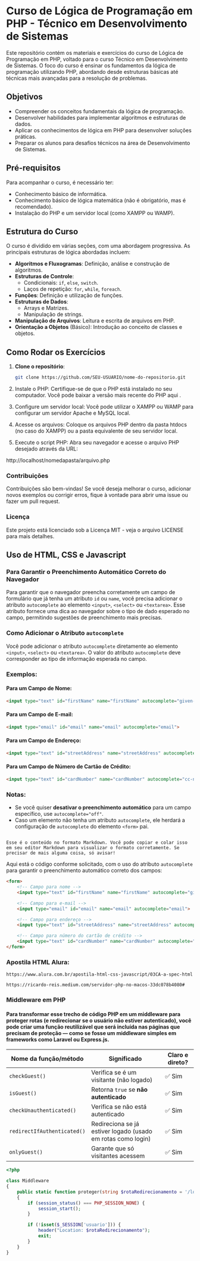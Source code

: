 # Curso de Lógica de Programação em PHP - Técnico em Desenvolvimento de Sistemas

Este repositório contém os materiais e exercícios do curso de Lógica de Programação em PHP, voltado para o curso Técnico em Desenvolvimento de Sistemas. O foco do curso é ensinar os fundamentos da lógica de programação utilizando PHP, abordando desde estruturas básicas até técnicas mais avançadas para a resolução de problemas.

## Objetivos

- Compreender os conceitos fundamentais da lógica de programação.
- Desenvolver habilidades para implementar algoritmos e estruturas de dados.
- Aplicar os conhecimentos de lógica em PHP para desenvolver soluções práticas.
- Preparar os alunos para desafios técnicos na área de Desenvolvimento de Sistemas.

## Pré-requisitos

Para acompanhar o curso, é necessário ter:
- Conhecimento básico de informática.
- Conhecimento básico de lógica matemática (não é obrigatório, mas é recomendado).
- Instalação do PHP e um servidor local (como XAMPP ou WAMP).

## Estrutura do Curso

O curso é dividido em várias seções, com uma abordagem progressiva. As principais estruturas de lógica abordadas incluem:

- **Algoritmos e Fluxogramas**: Definição, análise e construção de algoritmos.
- **Estruturas de Controle**:
  - Condicionais: `if`, `else`, `switch`.
  - Laços de repetição: `for`, `while`, `foreach`.
- **Funções**: Definição e utilização de funções.
- **Estruturas de Dados**:
  - Arrays e Matrizes.
  - Manipulação de strings.
- **Manipulação de Arquivos**: Leitura e escrita de arquivos em PHP.
- **Orientação a Objetos** (Básico): Introdução ao conceito de classes e objetos.

## Como Rodar os Exercícios

1. **Clone o repositório**:
   ```bash
   git clone https://github.com/SEU-USUARIO/nome-do-repositorio.git

2. Instale o PHP:
Certifique-se de que o PHP está instalado no seu computador. Você pode baixar a versão mais recente do PHP aqui
.
3. Configure um servidor local:
Você pode utilizar o XAMPP
 ou WAMP
 para configurar um servidor Apache e MySQL local.

4. Acesse os arquivos:
Coloque os arquivos PHP dentro da pasta htdocs (no caso do XAMPP) ou a pasta equivalente de seu servidor local.

5. Execute o script PHP:
Abra seu navegador e acesse o arquivo PHP desejado através da URL:

http://localhost/nomedapasta/arquivo.php

### Contribuições

Contribuições são bem-vindas! Se você deseja melhorar o curso, adicionar novos exemplos ou corrigir erros, fique à vontade para abrir uma issue ou fazer um pull request.

### Licença

Este projeto está licenciado sob a Licença MIT - veja o arquivo LICENSE
 para mais detalhes.


## Uso de HTML, CSS e Javascript

### Para Garantir o Preenchimento Automático Correto do Navegador

Para garantir que o navegador preencha corretamente um campo de formulário que já tenha um atributo `id` ou `name`, você precisa adicionar o atributo `autocomplete` ao elemento `<input>`, `<select>` ou `<textarea>`. Esse atributo fornece uma dica ao navegador sobre o tipo de dado esperado no campo, permitindo sugestões de preenchimento mais precisas.

### Como Adicionar o Atributo `autocomplete`

Você pode adicionar o atributo `autocomplete` diretamente ao elemento `<input>`, `<select>` ou `<textarea>`. O valor do atributo `autocomplete` deve corresponder ao tipo de informação esperada no campo.

### Exemplos:

#### Para um Campo de Nome:

```html
<input type="text" id="firstName" name="firstName" autocomplete="given-name">
```

#### Para um Campo de E-mail:

```html
<input type="email" id="email" name="email" autocomplete="email">
```

#### Para um Campo de Endereço:

```html
<input type="text" id="streetAddress" name="streetAddress" autocomplete="street-address">
```

#### Para um Campo de Número de Cartão de Crédito:

```html
<input type="text" id="cardNumber" name="cardNumber" autocomplete="cc-number">
```

### Notas:

* Se você quiser **desativar o preenchimento automático** para um campo específico, use `autocomplete="off"`.
* Caso um elemento não tenha um atributo `autocomplete`, ele herdará a configuração de `autocomplete` do elemento `<form>` pai.

```

Esse é o conteúdo no formato Markdown. Você pode copiar e colar isso em seu editor Markdown para visualizar o formato corretamente. Se precisar de mais alguma coisa, só avisar!
```
Aqui está o código conforme solicitado, com o uso do atributo `autocomplete` para garantir o preenchimento automático correto dos campos:

```html
<form>
    <!-- Campo para nome -->
    <input type="text" id="firstName" name="firstName" autocomplete="given-name">

    <!-- Campo para e-mail -->
    <input type="email" id="email" name="email" autocomplete="email">

    <!-- Campo para endereço -->
    <input type="text" id="streetAddress" name="streetAddress" autocomplete="street-address">

    <!-- Campo para número do cartão de crédito -->
    <input type="text" id="cardNumber" name="cardNumber" autocomplete="cc-number">
</form>
```

### Apostila HTML Alura:

`https://www.alura.com.br/apostila-html-css-javascript/03CA-a-spec-html`

`https://ricardo-reis.medium.com/servidor-php-no-macos-33dc078b4080#`

### Middleware em PHP
#### Para transformar esse trecho de código PHP em um middleware para proteger rotas (e redirecionar se o usuário não estiver autenticado), você pode criar uma função reutilizável que será incluída nas páginas que precisam de proteção — como se fosse um middleware simples em frameworks como Laravel ou Express.js.

| Nome da função/método       | Significado                                                  | Claro e direto? |
| --------------------------- | ------------------------------------------------------------ | --------------- |
| `checkGuest()`              | Verifica se é um visitante (não logado)                      | ✅ Sim           |
| `isGuest()`                 | Retorna `true` se **não autenticado**                        | ✅ Sim           |
| `checkUnauthenticated()`    | Verifica se não está autenticado                             | ✅ Sim           |
| `redirectIfAuthenticated()` | Redireciona se já estiver logado (usado em rotas como login) | ✅ Sim           |
| `onlyGuest()`               | Garante que só visitantes acessem                            | ✅ Sim           |


```php
<?php

class Middleware
{
    public static function proteger(string $rotaRedirecionamento = '/login')
    {
        if (session_status() === PHP_SESSION_NONE) {
            session_start();
        }

        if (!isset($_SESSION['usuario'])) {
            header("Location: $rotaRedirecionamento");
            exit;
        }
    }
}

```
